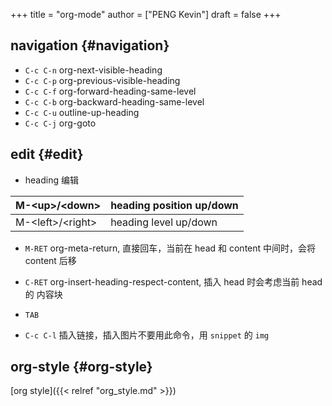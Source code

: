 +++
title = "org-mode"
author = ["PENG Kevin"]
draft = false
+++

## navigation {#navigation}

-   `C-c C-n` org-next-visible-heading
-   `C-c C-p` org-previous-visible-heading
-   `C-c C-f` org-forward-heading-same-level
-   `C-c C-b` org-backward-heading-same-level
-   `C-c C-u` outline-up-heading
-   `C-c C-j` org-goto


## edit {#edit}

-   heading 编辑

| M-&lt;up&gt;/&lt;down&gt;    | heading position up/down |
|------------------------------|--------------------------|
| M-&lt;left&gt;/&lt;right&gt; | heading level up/down    |

-   `M-RET` org-meta-return, 直接回车，当前在 head 和 content 中间时，会将
    content 后移

-   `C-RET` org-insert-heading-respect-content, 插入 head 时会考虑当前 head 的
    内容块

-   `TAB`
-   `C-c C-l` 插入链接，插入图片不要用此命令，用 `snippet` 的 `img`


## org-style {#org-style}

[org style]({{< relref "org_style.md" >}})
